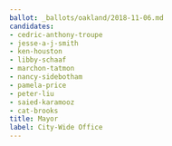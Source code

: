 ```yaml
---
ballot: _ballots/oakland/2018-11-06.md
candidates:
- cedric-anthony-troupe
- jesse-a-j-smith
- ken-houston
- libby-schaaf
- marchon-tatmon
- nancy-sidebotham
- pamela-price
- peter-liu
- saied-karamooz
- cat-brooks
title: Mayor
label: City-Wide Office
---
```

